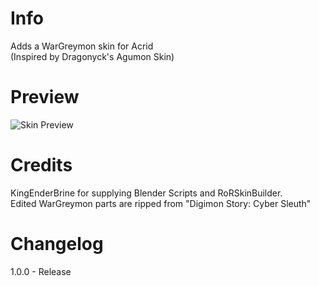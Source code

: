 # Info
Adds a WarGreymon skin for Acrid</br>
(Inspired by Dragonyck's Agumon Skin)

# Preview
![Skin Preview](https://raw.githubusercontent.com/muppp/muppps-RoR2-Skins/main/Acrid/WarGreymon/icon.png)

# Credits
KingEnderBrine for supplying Blender Scripts and RoRSkinBuilder.</br>
Edited WarGreymon parts are ripped from "Digimon Story: Cyber Sleuth"

# Changelog
1.0.0 - Release
